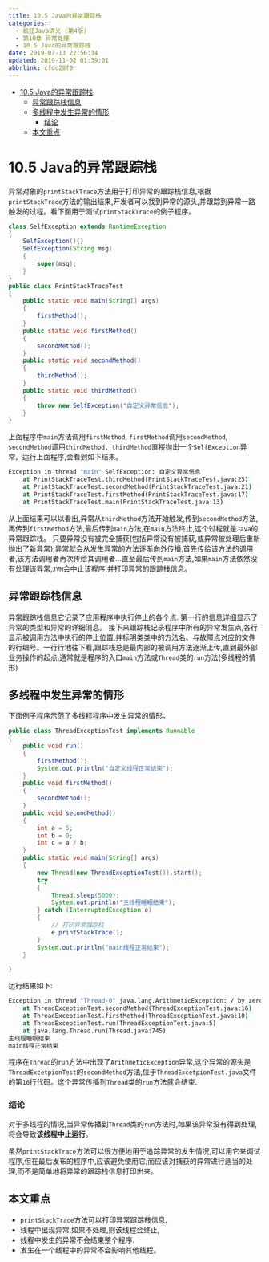 ```yaml
---
title: 10.5 Java的异常跟踪栈
categories: 
  - 疯狂Java讲义 (第4版)
  - 第10章 异常处理
  - 10.5 Java的异常跟踪栈
date: 2019-07-13 22:56:34
updated: 2019-11-02 01:39:01
abbrlink: cfdc28f0
---
```

- [10.5 Java的异常跟踪栈](/ReadingNotes/cfdc28f0/#10-5-Java的异常跟踪栈)
    - [异常跟踪栈信息](/ReadingNotes/cfdc28f0/#异常跟踪栈信息)
    - [多线程中发生异常的情形](/ReadingNotes/cfdc28f0/#多线程中发生异常的情形)
        - [结论](/ReadingNotes/cfdc28f0/#结论)
    - [本文重点](/ReadingNotes/cfdc28f0/#本文重点)

<!--more-->
<script src="https://cdn.bootcss.com/jquery/3.4.0/jquery.slim.min.js"></script>
<script>$(document).ready(function () {$(".post-body > ul:nth-child(1)").hide();});</script>

<!--end-->
# 10.5 Java的异常跟踪栈 #
异常对象的`printStackTrace`方法用于打印异常的跟踪栈信息,根据`printStackTrace`方法的输出结果,开发者可以找到异常的源头,并跟踪到异常一路触发的过程。看下面用于测试`printStackTrace`的例子程序。
```java
class SelfException extends RuntimeException
{
	SelfException(){}
	SelfException(String msg)
	{
		super(msg);
	}
}
public class PrintStackTraceTest
{
	public static void main(String[] args)
	{
		firstMethod();
	}
	public static void firstMethod()
	{
		secondMethod();
	}
	public static void secondMethod()
	{
		thirdMethod();
	}
	public static void thirdMethod()
	{
		throw new SelfException("自定义异常信息");
	}
}
```
上面程序中`main`方法调用`firstMethod`, `firstMethod`调用`secondMethod`, `secondMethod`调用`thirdMethod, thirdMethod`直接抛出一个`SelfException`异常。运行上面程序,会看到如下结果。
```cmd
Exception in thread "main" SelfException: 自定义异常信息
	at PrintStackTraceTest.thirdMethod(PrintStackTraceTest.java:25)
	at PrintStackTraceTest.secondMethod(PrintStackTraceTest.java:21)
	at PrintStackTraceTest.firstMethod(PrintStackTraceTest.java:17)
	at PrintStackTraceTest.main(PrintStackTraceTest.java:13)
```
从上面结果可以以看出,异常从`thirdMethod`方法开始触发,传到`secondMethod`方法,再传到`firstMethod`方法,最后传到`main`方法,在`main`方法终止,这个过程就是`Java`的异常跟踪栈。
只要异常没有被完全捕获(包括异常没有被捕获,或异常被处理后重新抛出了新异常),异常就会从发生异常的方法逐渐向外传播,首先传给该方法的调用者,该方法调用者再次传给其调用者…直至最后传到`main`方法,如果`main`方法依然没有处理该异常,`JVM`会中止该程序,并打印异常的跟踪栈信息。

## 异常跟踪栈信息 ##
异常跟踪栈信息它记录了应用程序中执行停止的各个点.
第一行的信息详细显示了异常的类型和异常的详细消息。
接下来跟踪栈记录程序中所有的异常发生点,各行显示被调用方法中执行的停止位置,并标明类类中的方法名、与故障点对应的文件的行编号。一行行地往下看,跟踪栈总是最内部的被调用方法逐渐上传,直到最外部业务操作的起点,通常就是程序的入口`main`方法或`Thread`类的`run`方法(多线程的情形)
## 多线程中发生异常的情形 ##
下面例子程序示范了多线程程序中发生异常的情形。
```java
public class ThreadExceptionTest implements Runnable
{
	public void run()
	{
		firstMethod();
		System.out.println("自定义线程正常结束");
	}
	public void firstMethod()
	{
		secondMethod();
	}
	public void secondMethod()
	{
		int a = 5;
		int b = 0;
		int c = a / b;
	}
	public static void main(String[] args)
	{
		new Thread(new ThreadExceptionTest()).start();
		try
		{
			Thread.sleep(5000);
			System.out.println("主线程睡眠结束");
		} catch (InterruptedException e)
		{
			// 打印异常跟踪栈
			e.printStackTrace();
		}
		System.out.println("main线程正常结束");
	}

}
```
运行结果如下:
```cmd
Exception in thread "Thread-0" java.lang.ArithmeticException: / by zero
	at ThreadExceptionTest.secondMethod(ThreadExceptionTest.java:16)
	at ThreadExceptionTest.firstMethod(ThreadExceptionTest.java:10)
	at ThreadExceptionTest.run(ThreadExceptionTest.java:5)
	at java.lang.Thread.run(Thread.java:745)
主线程睡眠结束
main线程正常结束
```
程序在`Thread`的`run`方法中出现了`ArithmeticException`异常,这个异常的源头是`ThreadExcetpionTest`的`secondMethod`方法,位于`ThreadExcetpionTest.java`文件的第`16`行代码。这个异常传播到`Thread`类的`run`方法就会结束.
### 结论 ###
对于多线程的情况,当异常传播到`Thread`类的`run`方法时,如果该异常没有得到处理,将会导致**该线程中止运行**。

虽然`printStackTrace`方法可以很方便地用于追踪异常的发生情况,可以用它来调试程序,但在最后发布的程序中,应该避免使用它;而应该对捕获的异常进行适当的处理,而不是简单地将异常的跟踪栈信息打印出来。
## 本文重点 ##
- `printStackTrace`方法可以打印异常跟踪栈信息.
- 线程中出现异常,如果不处理,则该线程会终止,
- 线程中发生的异常不会结束整个程序.
- 发生在一个线程中的异常不会影响其他线程。


